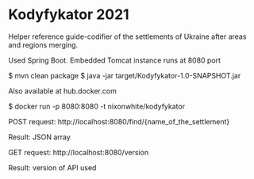 # Kodyfykator 2021

Helper reference guide-codifier of the settlements of Ukraine after areas and regions merging.

Used Spring Boot. Embedded Tomcat instance runs at 8080 port

$ mvn clean package 
$ java -jar target/Kodyfykator-1.0-SNAPSHOT.jar

Also available at hub.docker.com

$ docker run -p 8080:8080 -t nixonwhite/kodyfykator

POST request: http://localhost:8080/find/{name_of_the_settlement}

Result: JSON array 

GET request: http://localhost:8080/version

Result: version of API used
